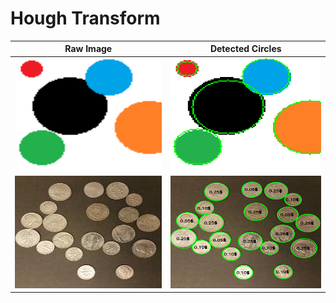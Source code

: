 # Hough Transform

Raw Image | Detected Circles
:---: | :---:
<img src="circles.png"  width="300" height="180" /> | <img src="my_circles_1.png"  width="300" height="180" />
<img src="coins.png"  width="300" height="180" /> | <img src="my_coins_1.png"  width="300" height="180" />